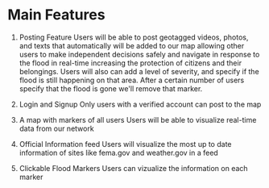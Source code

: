 # Main Features

1. Posting Feature
Users will be able to post geotagged videos, photos, and texts that automatically will be added to our map allowing other users to make independent decisions safely and navigate in response to the flood in real-time increasing the protection of citizens and their belongings.
Users will also can add a level of severity, and specify if the flood is still happening on that area. After a certain number of users specify that the flood is gone we'll remove that marker.

2. Login and Signup
Only users with a verified account can post to the map

3. A map with markers of all users
Users will be able to visualize real-time data from our network

4. Official Information feed
Users will visualize the most up to date information of sites like fema.gov and weather.gov in a feed

5. Clickable Flood Markers
Users can vizualize the information on each marker
